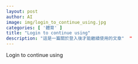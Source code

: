 ```yaml
---
layout: post
author: AI
image: img/login_to_continue_using.jpg
categories: [ '體育' ]
title: "Login to continue using"  
description: "這是一篇關於登入後才能繼續使用的文章"  "
---
```

Login to continue using